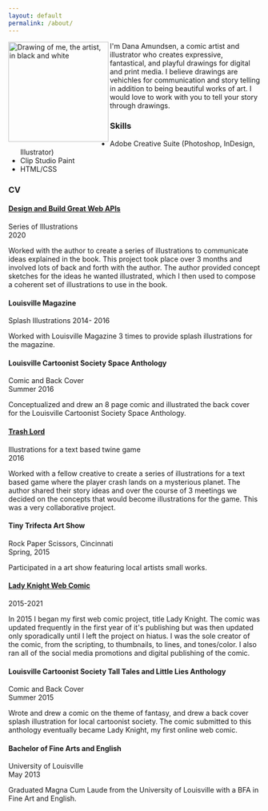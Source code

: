 ```yaml
---
layout: default
permalink: /about/
---
```


<img src ="http://danaamundsen.site44.com/selfie_icon.png" alt="Drawing of me, the artist, in black and white" width="200" align="left">
I'm Dana Amundsen, a comic artist and illustrator who creates expressive, fantastical, and playful drawings for digital and print media. I believe drawings are vehichles for communication and story telling in addition to being beautiful works of art. I would love to work with you to tell your story through drawings.

### Skills
- Adobe Creative Suite (Photoshop, InDesign, Illustrator)
- Clip Studio Paint
- HTML/CSS

### CV

#### [Design and Build Great Web APIs](http://www.greatwebapis.com/)
Series of Illustrations  
2020

Worked with the author to create a series of illustrations to communicate ideas explained in the book. This project took place over 3 months and involved lots of back and forth with the author. The author provided concept sketches for the ideas he wanted illustrated, which I then used to compose a coherent set of illustrations to use in the book.

#### Louisville Magazine
Splash Illustrations
2014- 2016

Worked with Louisville Magazine 3 times to provide splash illustrations for the magazine.

#### Louisville Cartoonist Society Space Anthology
Comic and Back Cover  
Summer 2016

Conceptualized and drew an 8 page comic and illustrated the back cover for the Louisville Cartoonist Society Space Anthology.

#### [Trash Lord](https://philome.la/isjald/the-trash-lord/index.html)
Illustrations for a text based twine game  
2016

Worked with a fellow creative to create a series of illustrations for a text based game where the player crash lands on a mysterious planet. The author shared their story ideas and over the course of 3 meetings we decided on the concepts that would become illustrations for the game. This was a very collaborative project.

#### Tiny Trifecta Art Show
Rock Paper Scissors, Cincinnati  
Spring, 2015

Participated in a art show featuring local artists small works.

#### [Lady Knight Web Comic](http://ladyknightcomic.tumblr.com/)
2015-2021

In 2015 I began my first web comic project, title Lady Knight. The comic was updated frequently in the first year of it's publishing but was then updated only sporadically until I left the project on hiatus. I was the sole creator of the comic, from the scripting, to thumbnails, to lines, and tones/color. I also ran all of the social media promotions and digital publishing of the comic.

#### Louisville Cartoonist Society Tall Tales and Little Lies Anthology
Comic and Back Cover  
Summer 2015

Wrote and drew a comic on the theme of fantasy, and drew a back cover splash illustration for local cartoonist society. The comic submitted to this anthology eventually became Lady Knight, my first online web comic.

#### Bachelor of Fine Arts and English
University of Louisville  
May 2013

Graduated Magna Cum Laude from the University of Louisville with a BFA in Fine Art and English.
